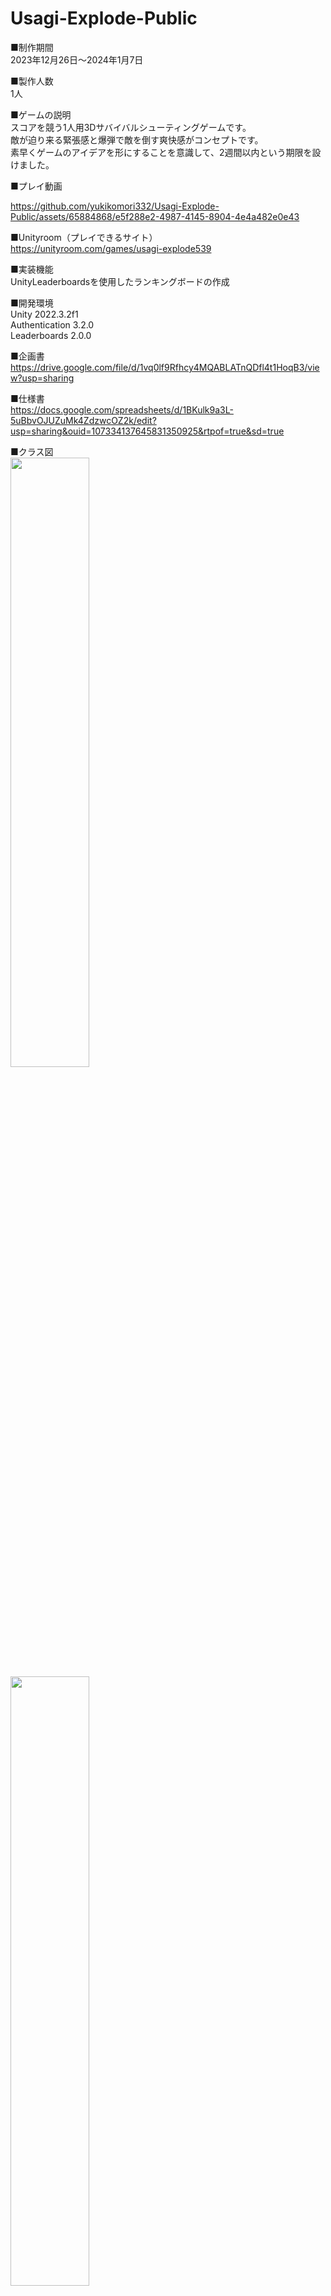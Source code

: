 # Usagi-Explode-Public


■制作期間  
2023年12月26日〜2024年1月7日  

■製作人数  
1人  

■ゲームの説明  
スコアを競う1人用3Dサバイバルシューティングゲームです。  
敵が迫り来る緊張感と爆弾で敵を倒す爽快感がコンセプトです。  
素早くゲームのアイデアを形にすることを意識して、2週間以内という期限を設けました。

■プレイ動画  


https://github.com/yukikomori332/Usagi-Explode-Public/assets/65884868/e5f288e2-4987-4145-8904-4e4a482e0e43

  

■Unityroom（プレイできるサイト）  
https://unityroom.com/games/usagi-explode539  

■実装機能  
UnityLeaderboardsを使用したランキングボードの作成  

■開発環境  
Unity 2022.3.2f1  
Authentication 3.2.0  
Leaderboards 2.0.0  

■企画書  
https://drive.google.com/file/d/1vq0lf9Rfhcy4MQABLATnQDfl4t1HoqB3/view?usp=sharing  

■仕様書  
https://docs.google.com/spreadsheets/d/1BKulk9a3L-5uBbvOJUZuMk4ZdzwcOZ2k/edit?usp=sharing&ouid=107334137645831350925&rtpof=true&sd=true  

■クラス図    
<img src="https://github.com/yukikomori332/Usagi-Explode-Public/assets/65884868/439cde05-c817-4ddd-86e8-951449151fa6" width="50%" />  
<img src="https://github.com/yukikomori332/Usagi-Explode-Public/assets/65884868/578d34f1-6480-4967-bfa8-8b70a926481e" width="50%" />  
<img src="https://github.com/yukikomori332/Usagi-Explode-Public/assets/65884868/fa2a3bd2-31a5-44ff-91b6-bd801a44dc3e" width="50%" />  
<img src="https://github.com/yukikomori332/Usagi-Explode-Public/assets/65884868/86657c36-7d84-4fa5-8878-d95180c01a15" width="50%" />  
<img src="https://github.com/yukikomori332/Usagi-Explode-Public/assets/65884868/f6c17eb9-0bfd-479d-b9e7-d1d5ab856a25" width="50%" />  
<img src="https://github.com/yukikomori332/Usagi-Explode-Public/assets/65884868/979b46a9-ffac-4b56-a868-3427cd6ce104" width="50%" />  
